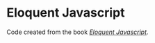 # Eloquent Javascript

Code created from the book [*Eloquent Javascript*](http://eloquentjavascript.net/contents.html).

